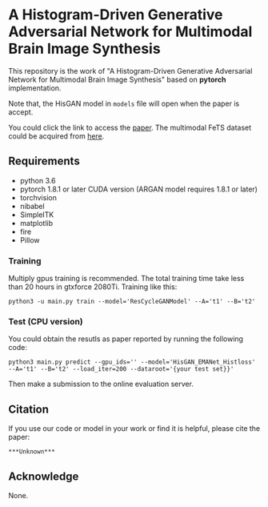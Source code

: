 # A Histogram-Driven Generative Adversarial Network for Multimodal Brain Image Synthesis

This repository is the work of "A Histogram-Driven Generative Adversarial Network for Multimodal Brain Image Synthesis" based on **pytorch** implementation. 

Note that, the HisGAN model in `models` file will open when the paper is accept.

You could click the link to access the [paper](https://arxiv.org/). The multimodal FeTS dataset could be acquired from [here](https://www.med.upenn.edu/sbia/brats2018.html).

<!-- ## Dilated multi-fiber network -->


<!-- <div  align="center">  
 <img src="https://github.com/China-LiuXiaopeng/BraTS-DMFNet/blob/master/fig/Architecture.jpg"
     align=center/>
</div> -->

 <!-- <center>Architecture of 3D DMFNet</center> -->


## Requirements
- python 3.6
- pytorch 1.8.1 or later CUDA version (ARGAN model requires 1.8.1 or later)
- torchvision
- nibabel
- SimpleITK
- matplotlib
- fire
- Pillow


### Training

Multiply gpus training is recommended. The total training time take less than 20 hours in gtxforce 2080Ti. Training like this:

```
python3 -u main.py train --model='ResCycleGANModel' --A='t1' --B='t2'
```

### Test (CPU version)

You could obtain the resutls as paper reported by running the following code:

```
python3 main.py predict --gpu_ids='' --model='HisGAN_EMANet_Histloss' --A='t1' --B='t2' --load_iter=200 --dataroot='{your test set}}'
```
Then make a submission to the online evaluation server.

## Citation

If you use our code or model in your work or find it is helpful, please cite the paper:
```
***Unknown***
```

## Acknowledge
None.

